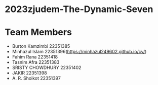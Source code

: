 # 2023zjudem-The-Dynamic-Seven

# Team Members 
* Burton Kamzimbi 22351385
* Minhazul Islam 22351396(https://minhazul249602.github.io/cv/)
* Fahim Rana 22351418
* Tasnim Afra 22351383
* SRISTY CHOWDHURY 22351402
* JAKIR 22351398
* A. R. Shoikot 22351397

